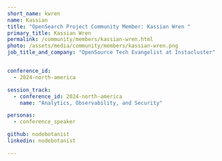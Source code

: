 ```yaml
---
short_name: kwren
name: Kassian
title: "OpenSearch Project Community Member: Kassian Wren "
primary_title: Kassian Wren
permalink: /community/members/kassian-wren.html
photo: /assets/media/community/members/kassian-wren.png
job_title_and_company: "OpenSource Tech Evangelist at Instacluster"


conference_id:
  - 2024-north-america

session_track:
  - conference_id: 2024-north-america
    name: "Analytics, Observability, and Security"

personas:
  - conference_speaker

github: nodebotanist
linkedin: nodebotanist

---
```

